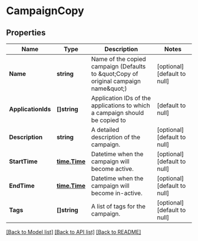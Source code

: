 # CampaignCopy

## Properties
Name | Type | Description | Notes
------------ | ------------- | ------------- | -------------
**Name** | **string** | Name of the copied campaign (Defaults to \&quot;Copy of original campaign name\&quot;) | [optional] [default to null]
**ApplicationIds** | **[]string** | Application IDs of the applications to which a campaign should be copied to | [default to null]
**Description** | **string** | A detailed description of the campaign. | [optional] [default to null]
**StartTime** | [**time.Time**](time.Time.md) | Datetime when the campaign will become active. | [optional] [default to null]
**EndTime** | [**time.Time**](time.Time.md) | Datetime when the campaign will become in-active. | [optional] [default to null]
**Tags** | **[]string** | A list of tags for the campaign. | [optional] [default to null]

[[Back to Model list]](../README.md#documentation-for-models) [[Back to API list]](../README.md#documentation-for-api-endpoints) [[Back to README]](../README.md)


